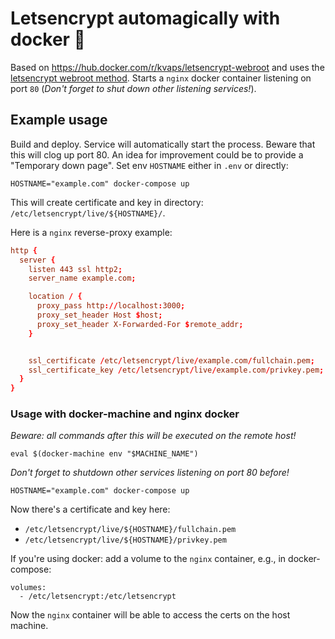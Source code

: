 # Letsencrypt automagically with docker 🌈

Based on <https://hub.docker.com/r/kvaps/letsencrypt-webroot> and uses the [letsencrypt webroot method](https://certbot.eff.org/docs/using.html#webroot). Starts a `nginx` docker container listening on port `80` (_Don't forget to shut down other listening services!_).

## Example usage

Build and deploy. Service will automatically start the process. Beware
that this will clog up port 80. An idea for improvement could be to provide
a "Temporary down page". Set env `HOSTNAME` either in `.env` or directly:

```shell
HOSTNAME="example.com" docker-compose up
```

This will create certificate and key in directory: `/etc/letsencrypt/live/${HOSTNAME}/`.

Here is a `nginx` reverse-proxy example:

```conf
http {
  server {
    listen 443 ssl http2;
    server_name example.com;

    location / {
      proxy_pass http://localhost:3000;
      proxy_set_header Host $host;
      proxy_set_header X-Forwarded-For $remote_addr;
    }


    ssl_certificate /etc/letsencrypt/live/example.com/fullchain.pem;
    ssl_certificate_key /etc/letsencrypt/live/example.com/privkey.pem;
  }
}
```

### Usage with docker-machine and nginx docker

_Beware: all commands after this will be executed on the remote host!_

```shell
eval $(docker-machine env "$MACHINE_NAME")
```

_Don't forget to shutdown other services listening on port 80 before!_

```shell
HOSTNAME="example.com" docker-compose up
```

Now there's a certificate and key here:

- `/etc/letsencrypt/live/${HOSTNAME}/fullchain.pem`
- `/etc/letsencrypt/live/${HOSTNAME}/privkey.pem`

If you're using docker: add a volume to the `nginx` container, e.g., in docker-compose:

```text
volumes:
  - /etc/letsencrypt:/etc/letsencrypt
```

Now the `nginx` container will be able to access the certs on the host machine.
